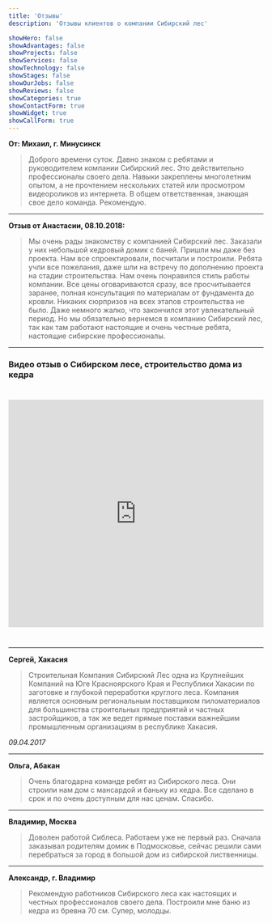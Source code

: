 ```yaml
---
title: 'Отзывы'
description: 'Отзывы клиентов о компании Сибирский лес'

showHero: false
showAdvantages: false
showProjects: false
showServices: false
showTechnology: false
showStages: false
showOurJobs: false
showReviews: false
showCategories: true
showContactForm: true
showWidget: true
showCallForm: true
---
```


**От: Михаил, г. Минусинск**

> Доброго времени суток.
> Давно знаком с ребятами и руководителем компании Сибирский лес. Это действительно профессионалы своего дела. Навыки закреплены многолетним опытом, а не прочтением нескольких статей или просмотром видеороликов из интернета.
> В общем ответственная, знающая свое дело команда. Рекомендую.

---

**Отзыв от Анастасии, 08.10.2018:**

> Мы очень рады знакомству с компанией Сибирский лес. Заказали у них небольшой кедровый домик с баней. Пришли мы даже без проекта. Нам все спроектировали, посчитали и построили. Ребята учли все пожелания, даже шли на встречу по дополнению проекта на стадии строительства. Нам очень понравился стиль работы компании. Все цены оговариваются сразу, все просчитывается заранее, полная консультация по материалам от фундамента до кровли. Никаких сюрпризов на всех этапов строительства не было. Даже немного жалко, что закончился этот увлекательный период. Но мы обязательно вернемся в компанию Сибирский лес, так как там работают настоящие и очень честные ребята, настоящие сибирские профессионалы.

---

### Видео отзыв о Сибирском лесе, строительство дома из кедра

<div class="youtube-wrapper" style="position:relative;width:100%;height:450px;max-width:800px;margin: 40px auto;">
  <iframe width="100%" height="450" src="https://www.youtube.com/embed/80FvnjKFIWY" title="Видео отзыв о Сибирском лесе" frameborder="0" allowfullscreen style="position:absolute;top:0;left:0;width:100%;height:100%;"></iframe>
</div>
<style>
    @media(max-width: 768px) {
  .youtube-wrapper {
      height: 300px !important;
    }
  .youtube-wrapper iframe {
    height: 300px !important;
  }
  }
</style>

---

**Сергей, Хакасия**

> Строительная Компания Сибирский Лес одна из Крупнейших Компаний на Юге Красноярского Края и Республики Хакасии по заготовке и глубокой переработки круглого леса. Компания является основным региональным поставщиком пиломатериалов для большинства строительных предприятий и частных застройщиков, а так же ведет прямые поставки важнейшим промышленным организациям в республике Хакасия.

_09.04.2017_

---

**Ольга, Абакан**

> Очень благодарна команде ребят из Сибирского леса. Они строили нам дом с мансардой и баньку из кедра. Все сделано в срок и по очень доступным для нас ценам. Спасибо.

---

**Владимир, Москва**

> Доволен работой Сиблеса. Работаем уже не первый раз. Сначала заказывал родителям домик в Подмосковье, сейчас решили сами перебраться за город в большой дом из сибирской лиственницы.

---

**Александр, г. Владимир**

> Рекомендую работников Сибирского леса как настоящих и честных профессионалов своего дела. Построили мне баню из кедра из бревна 70 см. Супер, молодцы.
